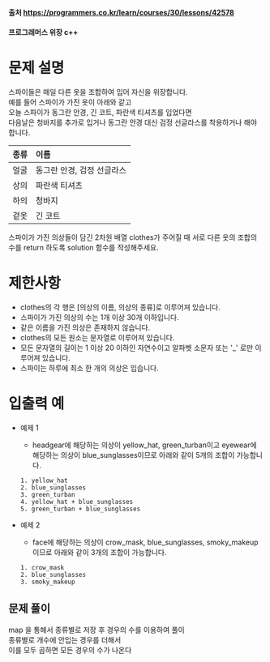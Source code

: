 #### 출처 https://programmers.co.kr/learn/courses/30/lessons/42578
#### 프로그래머스 위장 c++
# 문제 설명
 스파이들은 매일 다른 옷을 조합하여 입어 자신을 위장합니다.  
 예를 들어 스파이가 가진 옷이 아래와 같고  
 오늘 스파이가 동그란 안경, 긴 코트, 파란색 티셔츠를 입었다면  
 다음날은 청바지를 추가로 입거나 동그란 안경 대신 검정 선글라스를 착용하거나 해야 합니다.  

| 종류 | 이름 |  
:---|:---
| 얼굴 | 동그란 안경, 검정 선글라스 |
| 상의 | 파란색 티셔츠 |
| 하의 | 청바지 |
| 겉옷 | 긴 코트 |

스파이가 가진 의상들이 담긴 2차원 배열 clothes가 주어질 때 서로 다른 옷의 조합의 수를 return 하도록 solution 함수를 작성해주세요.  

# 제한사항
* clothes의 각 행은 [의상의 이름, 의상의 종류]로 이루어져 있습니다.
* 스파이가 가진 의상의 수는 1개 이상 30개 이하입니다.
* 같은 이름을 가진 의상은 존재하지 않습니다.
* clothes의 모든 원소는 문자열로 이루어져 있습니다.
* 모든 문자열의 길이는 1 이상 20 이하인 자연수이고 알파벳 소문자 또는 '_' 로만 이루어져 있습니다.
* 스파이는 하루에 최소 한 개의 의상은 입습니다.
  
# 입출력 예
* 예제 1
  * headgear에 해당하는 의상이 yellow_hat, green_turban이고 eyewear에 해당하는 의상이 blue_sunglasses이므로 아래와 같이 5개의 조합이 가능합니다.
  ```
  1. yellow_hat
  2. blue_sunglasses
  3. green_turban
  4. yellow_hat + blue_sunglasses
  5. green_turban + blue_sunglasses
  ```
  
* 예제 2
  * face에 해당하는 의상이 crow_mask, blue_sunglasses, smoky_makeup이므로 아래와 같이 3개의 조합이 가능합니다.
  ```
  1. crow_mask
  2. blue_sunglasses
  3. smoky_makeup
  ```
## 문제 풀이 <br>
map 을 통해서 종류별로 저장 후 경우의 수를 이용하여 풀이  
종류별로 개수에 안입는 경우를 더해서  
이를 모두 곱하면 모든 경우의 수가 나온다  
